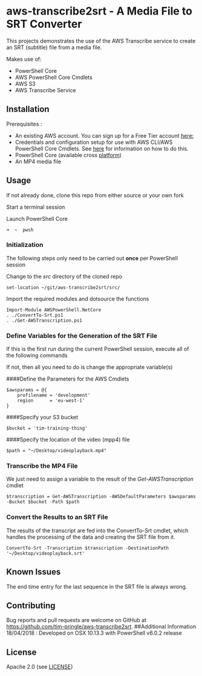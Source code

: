 # aws-transcribe2srt - A Media File to SRT Converter
This projects demonstrates the use of the AWS Transcribe service to create an SRT (subtitle) file from a media file.

Makes use of:

* PowerShell Core
* AWS PowerShell Core Cmdlets
* AWS S3
* AWS Transcribe Service

## Installation

Prerequisites :

* An existing AWS account. You can sign up for a Free Tier account [here:](https://aws.amazon.com/free/)
* Credentials and configuration setup for use with AWS CLI/AWS PowerShell Core Cmdlets. See [here](https://docs.aws.amazon.com/cli/latest/userguide/cli-config-files.html) for information on how to do this.
* PowerShell Core (available cross [platform](https://github.com/PowerShell/PowerShell))
* An MP4 media file

## Usage
If not already done, clone this repo from either source or your own fork

Start a terminal session 

Launch PowerShell Core 

```
➜  ~  pwsh
```

### Initialization
The following steps only need to be carried out **once** per PowerShell session


Change to the *src* directory of the cloned repo

```
set-location ~/git/aws-transcribe2srt/src/                                                                                                                                                                                                                                 
```

Import the required modules and dotsource the functions

```
Import-Module AWSPowerShell.NetCore
. ./ConvertTo-Srt.ps1
. ./Get-AWSTranscription.ps1
```

### Define Variables for the Generation of the SRT File
If this is the first run during the current PowerShell session, execute all of the following commands

If not, then all you need to do is change the appropriate variable(s)

####Define the Parameters for the AWS Cmdlets

```
$awsparams = @{
    profilename = 'development'
    region      = 'eu-west-1' 
}
```

####Specify your S3 bucket

```
$bucket = 'tim-training-thing'
```

####Specify the location of the video (mpp4) file

```
$path = "~/Desktop/videoplayback.mp4"
```

### Transcribe the MP4 File
We just need to assign a variable to the result of the *Get-AWSTranscription* cmdlet

```
$transcription = Get-AWSTranscription -AWSDefaultParameters $awsparams -Bucket $bucket -Path $path
```

### Convert the Results to an SRT File
The results of the transcript are fed into the ConvertTo-Srt cmdlet, which handles the processing of the data and creating the SRT file from it.

```
ConvertTo-Srt -Transcription $transcription -DestinationPath '~/Desktop/videoplayback.srt'
```

## Known Issues
The end time entry for the last sequence in the SRT file is always wrong.

## Contributing
Bug reports and pull requests are welcome on GitHub at <https://github.com/tim-pringle/aws-transcribe2srt>.
##Additional Information
18/04/2018 : Developed on OSX 10.13.3 with PowerShell v6.0.2 release


## License

Apache 2.0 (see [LICENSE])

[license]: https://github.com/tim-pringle/aws-transcribe2srt/blob/master/LICENSE
